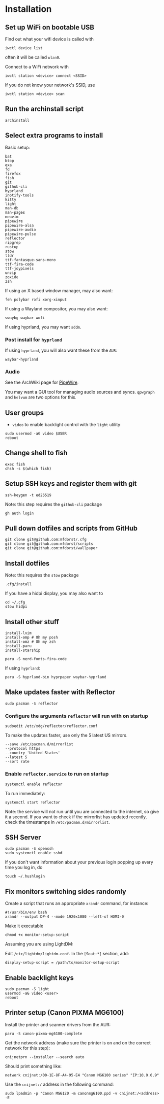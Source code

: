 # Installation

## Set up WiFi on bootable USB

Find out what your wifi device is called with
```
iwctl device list
```
often it will be called `wlan0`.

Connect to a WiFi network with
```
iwctl station <device> connect <SSID>
```
If you do not know your network's SSID, use
```
iwctl station <device> scan
```

## Run the archinstall script
```
archinstall
```

## Select extra programs to install
Basic setup:
```
bat
btop
exa
fd
firefox
fish
git
github-cli
hyprland
inotify-tools
kitty
light
man-db
man-pages
neovim
pipewire
pipewire-alsa
pipewire-audio
pipewire-pulse
reflector
ripgrep
rustup
stow
tldr
ttf-fantasque-sans-mono
ttf-fira-code
ttf-joypixels
unzip
zoxide
zsh
```

If using an X based window manager, may also want:
```
feh polybar rofi xorg-xinput
```

If using a Wayland compositor, you may also want:
```
swaybg waybar wofi
```

If using hyprland, you may want `sddm`.

### Post install for `hyprland`

If using `hyprland`, you will also want these from the `AUR`:
```
waybar-hyprland
```

### Audio
See the ArchWiki page for [PipeWire].

You may want a GUI tool for managing audio sources and syncs.
`qpwgraph` and `helvum` are two options for this.

[PipeWire]: https://wiki.archlinux.org/title/PipeWire#Installation

## User groups
+ `video` to enable backlight control with the `light` utility

```
sudo usermod -aG video $USER
reboot
```

## Change shell to fish
```
exec fish
chsh -s $(which fish)
```

## Setup SSH keys and register them with git
```
ssh-keygen -t ed25519
```

Note: this step requires the `github-cli` package
```
gh auth login
```

## Pull down dotfiles and scripts from GitHub

```
git clone git@github.com:mfdorst/.cfg
git clone git@github.com:mfdorst/scripts
git clone git@github.com:mfdorst/wallpaper
```

## Install dotfiles

Note: this requires the `stow` package
```
.cfg/install
```

If you have a hidpi display, you may also want to
```
cd ~/.cfg
stow hidpi
```

## Install other stuff

```
install-lvim
install-omp # Oh my posh
install-omz # Oh my zsh
install-paru
install-starship

paru -S nerd-fonts-fira-code
```

If using `hyprland`:
```
paru -S hyprland-bin hyprpaper waybar-hyprland
```

## Make updates faster with Reflector

```
sudo pacman -S reflector
```

### Configure the arguments `reflector` will run with on startup

```
sudoedit /etc/xdg/reflector/reflector.conf
```

To make the updates faster, use only the 5 latest US mirrors.

```
--save /etc/pacman.d/mirrorlist
--protocol https
--country 'United States'
--latest 5
--sort rate
```

### Enable `reflector.service` to run on startup

```
systemctl enable reflector
```

To run immediately:

```
systemctl start reflector
```

Note: the service will not run until you are connected to the internet, so give it a second. If you
want to check if the mirrorlist has updated recently, check the timestamps in
`/etc/pacman.d/mirrorlist`.

## SSH Server

```
sudo pacman -S openssh
sudo systemctl enable sshd
```

If you don't want information about your previous login popping up every time you log in, do
```
touch ~/.hushlogin
```

## Fix monitors switching sides randomly
Create a script that runs an appropriate `xrandr` command, for instance:
```
#!/usr/bin/env bash
xrandr --output DP-4 --mode 1920x1080 --left-of HDMI-0
```
Make it executable
```
chmod +x monitor-setup-script
```

Assuming you are using LightDM:

Edit `/etc/lightdm/lightdm.conf`. In the `[Seat:*]` section, add:
```
display-setup-script = /path/to/monitor-setup-script
```

## Enable backlight keys
```
sudo pacman -S light
usermod -aG video <user>
reboot
```

## Printer setup (Canon PIXMA MG6100)

Install the printer and scanner drivers from the AUR:
```
paru -S canon-pixma-mg6100-complete
```

Get the network address (make sure the printer is on and on the correct network for this step):
```
cnijnetprn --installer --search auto
```

Should print something like:
```
network cnijnet:/00-1E-8F-A4-95-E4 "Canon MG6100 series" "IP:10.0.0.9"
```

Use the `cnijnet:/` address in the following command:
```
sudo lpadmin -p "Canon MG6120 -m canonmg6100.ppd -v cnijnet:/<address> -E
```

